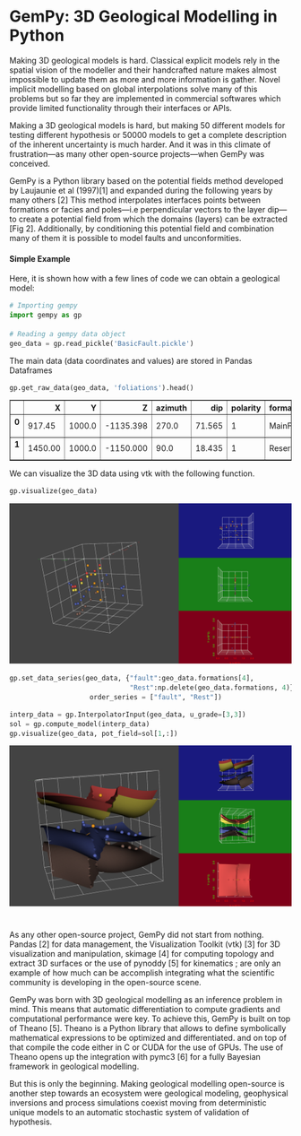 # GemPy: 3D Geological Modelling in Python

Making 3D geological models is hard. Classical explicit models
rely in the spatial vision of the modeller and their handcrafted
nature makes almost impossible to update them as more and more
information is gather. Novel implicit modelling based on global
 interpolations solve many of this problems but so far they are
 implemented in commercial softwares which provide limited
 functionality through their interfaces or APIs.

 Making a 3D geological models is hard, but making 50 different
 models for testing different hypothesis or 50000 models to get
 a complete description of the inherent uncertainty is much harder. And
 it was in this climate of frustration—as many other open-source
 projects—when GemPy was conceived.

 GemPy is a Python library based on the potential fields method developed
 by Laujaunie et al (1997)[1] and expanded during the following years by
 many others [2]
 This method interpolates interfaces points between formations or facies
 and poles—i.e perpendicular vectors to the layer dip—to create a potential
 field from which the domains (layers) can be extracted [Fig 2]. Additionally,
 by  conditioning this potential field and combination many of them it is
 possible to model faults and unconformities.

#### Simple Example

Here, it is shown how with a few lines of code we can obtain a geological model:

```python
# Importing gempy
import gempy as gp

# Reading a gempy data object
geo_data = gp.read_pickle('BasicFault.pickle')
```
The main data (data coordinates and values) are stored in Pandas Dataframes

```python
gp.get_raw_data(geo_data, 'foliations').head()
```

<div>
<style>
    .dataframe thead tr:only-child th {
        text-align: right;
    }

    .dataframe thead th {
        text-align: left;
    }

    .dataframe tbody tr th {
        vertical-align: top;
    }
</style>
<table border="1" class="dataframe">
  <thead>
    <tr style="text-align: right;">
      <th></th>
      <th>X</th>
      <th>Y</th>
      <th>Z</th>
      <th>azimuth</th>
      <th>dip</th>
      <th>polarity</th>
      <th>formation</th>
      <th>series</th>
      <th>order_series</th>
      <th>G_x</th>
      <th>G_y</th>
      <th>G_z</th>
      <th>isFault</th>
    </tr>
  </thead>
  <tbody>
    <tr>
      <th>0</th>
      <td>917.45</td>
      <td>1000.0</td>
      <td>-1135.398</td>
      <td>270.0</td>
      <td>71.565</td>
      <td>1</td>
      <td>MainFault</td>
      <td>fault</td>
      <td>1</td>
      <td>-0.948683</td>
      <td>-1.742702e-16</td>
      <td>0.316229</td>
      <td>True</td>
    </tr>
    <tr>
      <th>1</th>
      <td>1450.00</td>
      <td>1000.0</td>
      <td>-1150.000</td>
      <td>90.0</td>
      <td>18.435</td>
      <td>1</td>
      <td>Reservoir</td>
      <td>Rest</td>
      <td>2</td>
      <td>0.316229</td>
      <td>1.936342e-17</td>
      <td>0.948683</td>
      <td>False</td>
    </tr>
  </tbody>
</table>
</div>

We can visualize the 3D data using vtk with the following function.
```python
gp.visualize(geo_data)
```
![png](../figures/GemPyInputData.png)

```python
gp.set_data_series(geo_data, {"fault":geo_data.formations[4], 
                              "Rest":np.delete(geo_data.formations, 4)},
                    order_series = ["fault", "Rest"])
```

```python
interp_data = gp.InterpolatorInput(geo_data, u_grade=[3,3])
sol = gp.compute_model(interp_data)
gp.visualize(geo_data, pot_field=sol[1,:])
```

![png](../figures/GemPyOutput.png)


# 
As any other open-source project, GemPy
 did not start from nothing. Pandas [2] for data management, the
 Visualization Toolkit (vtk) [3] for 3D visualization and manipulation,
 skimage [4] for computing topology and extract 3D surfaces or the use
  of  pynoddy [5] for kinematics ; are only an
  example of how much can be accomplish integrating what the scientific
  community is developing in the open-source scene.

 GemPy was born with 3D geological modelling as an inference problem
  in mind. This means that automatic differentiation to compute gradients
   and computational performance were key. To achieve this, GemPy is built
   on top of Theano [5]. Theano is a Python library that allows to define
   symbolically mathematical expressions to be optimized and differentiated.
   and on top of that compile the code either in C or CUDA for the use of
   GPUs. The use of Theano opens up the integration with pymc3 [6] for a
   fully Bayesian framework in geological modelling.

 But this is only the beginning. Making geological modelling open-source
 is another step towards an ecosystem were geological modeling, geophysical
 inversions and process simulations coexist moving from deterministic
  unique models to an automatic stochastic system of validation of hypothesis.



